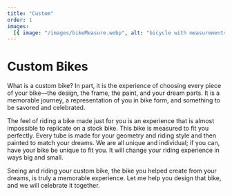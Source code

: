 ```yaml
---
title: "Custom"
order: 1
images:
  [{ image: "/images/bikeMeasure.webp", alt: "bicycle with measurements" }]
---
```


# Custom Bikes

What is a custom bike? In part, it is the experience of choosing every piece of your bike—the design, the frame, the paint, and your dream parts. It is a memorable journey, a representation of you in bike form, and something to be savored and celebrated.

The feel of riding a bike made just for you is an experience that is almost impossible to replicate on a stock bike. This bike is measured to fit you perfectly. Every tube is made for your geometry and riding style and then painted to match your dreams. We are all unique and individual; if you can, have your bike be unique to fit you. It will change your riding experience in ways big and small.

Seeing and riding your custom bike, the bike you helped create from your dreams, is truly a memorable experience. Let me help you design that bike, and we will celebrate it together.
